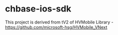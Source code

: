 # chbase-ios-sdk
This project is derived from tV2 of HVMobile Library - https://github.com/microsoft-hsg/HVMobile_VNext
